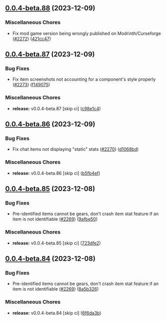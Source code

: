 ## [0.0.4-beta.88](https://github.com/Wynntils/Artemis/compare/v0.0.4-beta.87...v0.0.4-beta.88) (2023-12-09)


### Miscellaneous Chores

* Fix mod game version being wrongly published on Modrinth/Curseforge ([#2272](https://github.com/Wynntils/Artemis/issues/2272)) ([421cc47](https://github.com/Wynntils/Artemis/commit/421cc477512c517e496817d3aaeea25ddb8c8001))

## [0.0.4-beta.87](https://github.com/Wynntils/Artemis/compare/v0.0.4-beta.86...v0.0.4-beta.87) (2023-12-09)


### Bug Fixes

* Fix item screenshots not accounting for a component's style properly ([#2273](https://github.com/Wynntils/Artemis/issues/2273)) ([f149075](https://github.com/Wynntils/Artemis/commit/f1490758868014be99d2dc3ec45f5655471b893e))


### Miscellaneous Chores

* **release:** v0.0.4-beta.87 [skip ci] ([c98e1c4](https://github.com/Wynntils/Artemis/commit/c98e1c4714a234574f12a0e5c20fd634bce9346d))

## [0.0.4-beta.86](https://github.com/Wynntils/Artemis/compare/v0.0.4-beta.85...v0.0.4-beta.86) (2023-12-09)


### Bug Fixes

* Fix chat items not displaying "static" stats ([#2270](https://github.com/Wynntils/Artemis/issues/2270)) ([d1068bd](https://github.com/Wynntils/Artemis/commit/d1068bd9c61838214c6ba45ed0b9552a2019e0c5))


### Miscellaneous Chores

* **release:** v0.0.4-beta.86 [skip ci] ([b5fb4ef](https://github.com/Wynntils/Artemis/commit/b5fb4ef157943bc6c3fec3f966e332ea60207542))

## [0.0.4-beta.85](https://github.com/Wynntils/Artemis/compare/v0.0.4-beta.84...v0.0.4-beta.85) (2023-12-08)


### Bug Fixes

* Pre-identified items cannot be gears, don't crash item stat feature if an item is not identifiable ([#2269](https://github.com/Wynntils/Artemis/issues/2269)) ([9afbe50](https://github.com/Wynntils/Artemis/commit/9afbe5017bbe5ab2bfaa0065814a1b6ce81c7179))


### Miscellaneous Chores

* **release:** v0.0.4-beta.85 [skip ci] ([723dfe2](https://github.com/Wynntils/Artemis/commit/723dfe2fd024b21bfe9773b78bc33a5d387faabf))

## [0.0.4-beta.84](https://github.com/Wynntils/Artemis/compare/v0.0.4-beta.83...v0.0.4-beta.84) (2023-12-08)


### Bug Fixes

* Pre-identified items cannot be gears, don't crash item stat feature if an item is not identifiable ([#2269](https://github.com/Wynntils/Artemis/issues/2269)) ([8a5b326](https://github.com/Wynntils/Artemis/commit/8a5b3264175ba5878ca0151f4d4a8d4514d7301e))


### Miscellaneous Chores

* **release:** v0.0.4-beta.84 [skip ci] ([6f6da3b](https://github.com/Wynntils/Artemis/commit/6f6da3b85e406708aeef99a41e6d7c841638ea9e))

